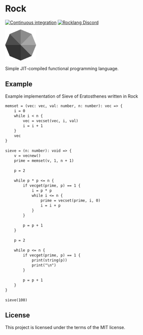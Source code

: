 # Rock

[![Continuous integration](https://github.com/jarkonik/rocklang/actions/workflows/main.yml/badge.svg)](https://github.com/jarkonik/rocklang/actions/workflows/main.yml)
[![Rocklang Discord](https://badgen.net/discord/members/csharp)](https://discord.gg/NK3baHRTve)

<img src="./rock.svg" width="100" height="100">

Simple JIT-compiled functional programming language.

## Example

Example implementation of Sieve of Eratosthenes written in Rock

```
memset = (vec: vec, val: number, n: number): vec => {
	i = 0
	while i < n {
		vec = vecset(vec, i, val)
		i = i + 1
	}
	vec
}

sieve = (n: number): void => {
	v = vecnew()
	prime = memset(v, 1, n + 1)

	p = 2

	while p * p <= n {
		if vecget(prime, p) == 1 {
			i = p * p
			while i <= n {
				prime = vecset(prime, i, 0)
				i = i + p
			}
		}

		p = p + 1
	}

	p = 2

	while p <= n {
		if vecget(prime, p) == 1 {
			print(string(p))
			print("\n")
		}

		p = p + 1
	}
}

sieve(100)
```

## License

This project is licensed under the terms of the MIT license.
